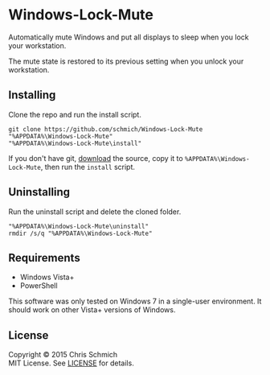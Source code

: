 # Windows-Lock-Mute

Automatically mute Windows and put all displays to sleep when you lock your workstation.

The mute state is restored to its previous setting when you unlock your workstation.

## Installing

Clone the repo and run the install script.

```
git clone https://github.com/schmich/Windows-Lock-Mute "%APPDATA%\Windows-Lock-Mute"
"%APPDATA%\Windows-Lock-Mute\install"
```

If you don't have git, [download](https://github.com/schmich/Windows-Lock-Mute/archive/master.zip) the source, copy it to `%APPDATA%\Windows-Lock-Mute`, then run the `install` script.

## Uninstalling

Run the uninstall script and delete the cloned folder.

```
"%APPDATA%\Windows-Lock-Mute\uninstall"
rmdir /s/q "%APPDATA%\Windows-Lock-Mute"
```

## Requirements

- Windows Vista+
- PowerShell

This software was only tested on Windows 7 in a single-user environment. It should work on other Vista+ versions of Windows.

## License

Copyright &copy; 2015 Chris Schmich
<br />
MIT License. See [LICENSE](LICENSE) for details.
